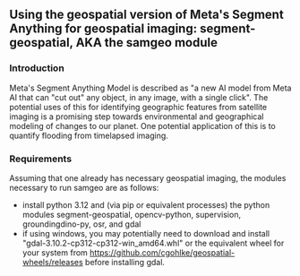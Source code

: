 ## Using the geospatial version of Meta's Segment Anything for geospatial imaging: segment-geospatial, AKA the samgeo module

### Introduction

Meta's Segment Anything Model is described as "a new AI model from Meta AI that can "cut out" any object, in any image, with a single click". The potential uses of this for identifying geographic features from satellite imaging is a promising step towards environmental and geographical modeling of changes to our planet. One potential application of this is to quantify flooding from timelapsed imaging.

### Requirements

Assuming that one already has necessary geospatial imaging, the modules necessary to run samgeo are as follows:

* install python 3.12 and (via pip or equivalent processes) the python modules segment-geospatial, opencv-python, supervision, groundingdino-py, osr, and gdal
* if using windows, you may potentially need to download and install "gdal-3.10.2-cp312-cp312-win_amd64.whl" or the equivalent wheel for your system from https://github.com/cgohlke/geospatial-wheels/releases before installing gdal.
